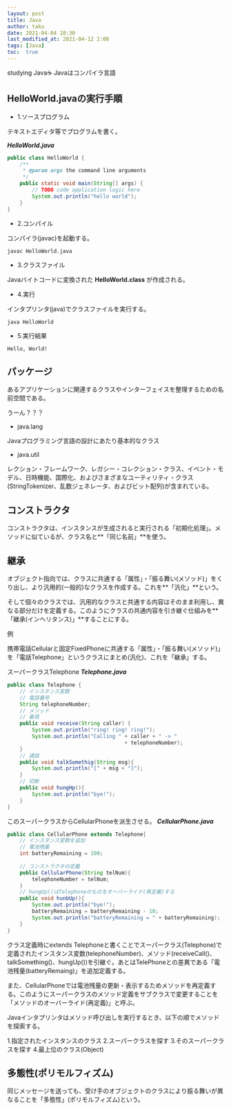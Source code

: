 ```yaml
---
layout: post
title: Java
author: taku
date: 2021-04-04 18:30
last_modified_at: 2021-04-12 2:00
tags: [Java]
toc:  true
---
```


studying Java☕
Javaはコンパイラ言語

## HelloWorld.javaの実行手順

- 1.ソースプログラム

テキストエディタ等でプログラムを書く。

***HelloWorld.java***

```java
public class HelloWorld {
    /**
     * @param args the command line arguments
     */
    public static void main(String[] args) {
        // TODO code application logic here
        System.out.println("hello world");
    }   
}
```

- 2.コンパイル

コンパイラ(javac)を起動する。

```
javac HelloWorld.java
```

- 3.クラスファイル

Javaバイトコードに変換された **HelloWorld.class** が作成される。

- 4.実行

インタプリンタ(java)でクラスファイルを実行する。

```
java HelloWorld
```

- 5.実行結果

```
Hello, World!
```

## パッケージ

あるアプリケーションに関連するクラスやインターフェイスを整理するための名前空間である。

うーん？？？

- java.lang

Javaプログラミング言語の設計にあたり基本的なクラス

- java.util

レクション・フレームワーク、レガシー・コレクション・クラス、イベント・モデル、日時機能、国際化、およびさまざまなユーティリティ・クラス(StringTokenizer、乱数ジェネレータ、およびビット配列)が含まれている。

## コンストラクタ

コンストラクタは、インスタンスが生成されると実行される「初期化処理」。メソッドに似ているが、クラス名と**「同じ名前」**を使う。

## 継承

オブジェクト指向では、クラスに共通する「属性」・「振る舞い(メソッド)」をくり出し、より汎用的(一般的)なクラスを作成する。これを**「汎化」**という。

そして個々のクラスでは、汎用的なクラスと共通する内容はそのまま利用し、異なる部分だけを定義する。このようにクラスの共通内容を引き継ぐ仕組みを**「継承(インヘリタンス)」**することにする。

例

携帯電話Cellularと固定FixedPhoneに共通する「属性」・「振る舞い(メソッド)」を「電話Telephone」というクラスにまとめ(汎化)、これを「継承」する。

スーパークラスTelephone
***Telephone.java***

```java
public class Telephone {
    // インスタンス変数
    // 電話番号
    String telephoneNumber; 
    // メソッド
    // 着信
    public void receive(String caller) {
        System.out.println("ring! ring! ring!");
        System.out.println("Calling " + caller + " -> "
                                      + telephoneNumber);
    }
    // 通話
    public void talkSomethig(String msg){
        System.out.println("[" + msg + "]");
    }
    // 切断
    public void hungHp(){
        System.out.println("bye!");
    }
}
```

このスーパークラスからCellularPhoneを派生させる。
***CellularPhone.java***

```java
public class CellularPhone extends Telephone{
    // インスタンス変数を追加
    // 電池残量
    int batteryRemaining = 100;
    
    // コンストラクタの定義
    public CellularPhone(String telNum){
        telephoneNumber = telNum;
    }
    // hungUp()はTelephoneのものをオーバーライド(再定義)する
    public void hunbUp(){
        System.out.println("bye!");
        batteryRemaining = batteryRemaining - 10;
        System.out.println("batteryRemaining = " + batteryRemaining);
    }
}
```

クラス定義時にextends Telephoneと書くことでスーパークラス(Telephone)で定義されたインスタンス変数(telephoneNumber)、メソッド(receiveCall()、talkSomething()、hungUp())を引継ぐ。あとはTelePhoneとの差異である「電池残量(batteryRemaing)」を追加定義する。

また、CellularPhoneでは電池残量の更新・表示するためメソッドを再定義する。このようにスーパークラスのメソッド定義をサブクラスで変更することを「メソッドのオーバーライド(再定義)」と呼ぶ。

Javaインタプリンタはメソッド呼び出しを実行するとき、以下の順でメソッドを探索する。

1.指定されたインスタンスのクラス
2.スーパークラスを探す
3.そのスーパークラスを探す
4.最上位のクラス(Object)

## 多態性(ポリモルフィズム)

同じメッセージを送っても、受け手のオブジェクトのクラスにより振る舞いが異なることを「多態性」(ポリモルフィズム)という。

